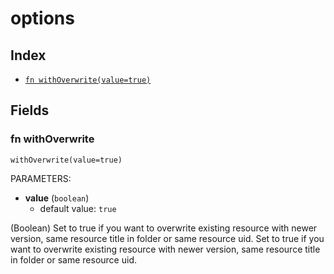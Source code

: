 # options



## Index

* [`fn withOverwrite(value=true)`](#fn-withoverwrite)

## Fields

### fn withOverwrite

```jsonnet
withOverwrite(value=true)
```

PARAMETERS:

* **value** (`boolean`)
   - default value: `true`

(Boolean) Set to true if you want to overwrite existing resource with newer version, same resource title in folder or same resource uid.
Set to true if you want to overwrite existing resource with newer version, same resource title in folder or same resource uid.